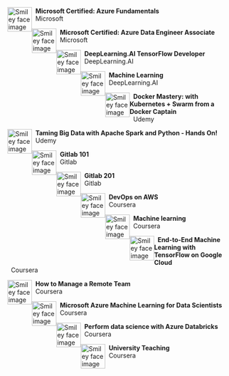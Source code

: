 <p>
<img src="https://upload.wikimedia.org/wikipedia/commons/thumb/4/44/Microsoft_logo.svg/2048px-Microsoft_logo.svg.png" alt="Smiley face image" 
style="float:left; width:55px; height:55px;">
<span style="vertical-align:bottom">
&nbsp <strong> Microsoft Certified: Azure Fundamentals</strong> <br>
&nbsp Microsoft
</span>
</p>


<p>
<img src="https://upload.wikimedia.org/wikipedia/commons/thumb/4/44/Microsoft_logo.svg/2048px-Microsoft_logo.svg.png" alt="Smiley face image"
style="float:left; width:55px; height:55px;">
<span style="vertical-align:bottom">
&nbsp <strong> Microsoft Certified: Azure Data Engineer Associate</strong> <br>
&nbsp Microsoft
</span>
</p>

<p>
<img src="https://coursera-university-assets.s3.amazonaws.com/b4/5cb90bb92f420b99bf323a0356f451/Icon.png" alt="Smiley face image" 
style="float:left; width:55px; height:55px;">
<span style="vertical-align:bottom">
&nbsp <strong> DeepLearning.AI TensorFlow Developer </strong> <br>
&nbsp DeepLearning.AI
</span>
</p>

<p>
<img src="https://coursera-university-assets.s3.amazonaws.com/b4/5cb90bb92f420b99bf323a0356f451/Icon.png" alt="Smiley face image" 
style="float:left; width:55px; height:55px;">
<span style="vertical-align:bottom">
&nbsp <strong> Machine Learning </strong> <br>
&nbsp DeepLearning.AI
</span>
</p>

<p>
<img src="https://cdn.worldvectorlogo.com/logos/udemy-1.svg" alt="Smiley face image"
style="float:left; width:55px; height:55px;">
<span style="vertical-align:bottom">
&nbsp <strong> Docker Mastery: with Kubernetes + Swarm from a Docker Captain </strong> <br>
&nbsp Udemy
</span>
</p>

<p>
<img src="https://cdn.worldvectorlogo.com/logos/udemy-1.svg" alt="Smiley face image"
style="float:left; width:55px; height:55px;">
<span style="vertical-align:bottom">
&nbsp <strong> Taming Big Data with Apache Spark and Python - Hands On!</strong> <br>
&nbsp Udemy
</span>
</p>

<p>
<img src="https://cdn.worldvectorlogo.com/logos/gitlab.svg" alt="Smiley face image"
style="float:left; width:55px; height:55px;">
<span style="vertical-align:bottom">
&nbsp <strong> Gitlab 101</strong> <br>
&nbsp Gitlab
</span>
</p>

<p>
<img src="https://cdn.worldvectorlogo.com/logos/gitlab.svg" alt="Smiley face image"
style="float:left; width:55px; height:55px;">
<span style="vertical-align:bottom">
&nbsp <strong> Gitlab 201</strong> <br>
&nbsp Gitlab
</span>
</p>



<p>
<img src="https://149396518.v2.pressablecdn.com/wp-content/uploads/2020/12/cropped-android-chrome-512x512-1.png" alt="Smiley face image" 
style="float:left; width:55px; height:55px;">
<span style="vertical-align:bottom">
&nbsp <strong> DevOps on AWS</strong> <br>
&nbsp Coursera
</span>
</p>

<p>
<img src="https://149396518.v2.pressablecdn.com/wp-content/uploads/2020/12/cropped-android-chrome-512x512-1.png" alt="Smiley face image"
style="float:left; width:55px; height:55px;">
<span style="vertical-align:bottom">
&nbsp <strong> Machine learning </strong> <br>
&nbsp Coursera
</span>
</p>

<p>
<img src="https://149396518.v2.pressablecdn.com/wp-content/uploads/2020/12/cropped-android-chrome-512x512-1.png" alt="Smiley face image"
style="float:left; width:55px; height:55px;">
<span style="vertical-align:bottom">
&nbsp <strong> End-to-End Machine Learning with TensorFlow on Google Cloud </strong> <br>
&nbsp Coursera
</span>
</p>

<p>
<img src="https://149396518.v2.pressablecdn.com/wp-content/uploads/2020/12/cropped-android-chrome-512x512-1.png" alt="Smiley face image"
style="float:left; width:55px; height:55px;">
<span style="vertical-align:bottom">
&nbsp <strong> How to Manage a Remote Team </strong> <br>
&nbsp Coursera
</span>
</p>

<p>
<img src="https://149396518.v2.pressablecdn.com/wp-content/uploads/2020/12/cropped-android-chrome-512x512-1.png" alt="Smiley face image"
style="float:left; width:55px; height:55px;">
<span style="vertical-align:bottom">
&nbsp <strong> Microsoft Azure Machine Learning for Data Scientists </strong> <br>
&nbsp Coursera
</span>
</p>

<p>
<img src="https://149396518.v2.pressablecdn.com/wp-content/uploads/2020/12/cropped-android-chrome-512x512-1.png" alt="Smiley face image"
style="float:left; width:55px; height:55px;">
<span style="vertical-align:bottom">
&nbsp <strong> Perform data science with Azure Databricks </strong> <br>
&nbsp Coursera
</span>
</p>

<p>
<img src="https://149396518.v2.pressablecdn.com/wp-content/uploads/2020/12/cropped-android-chrome-512x512-1.png" alt="Smiley face image"
style="float:left; width:55px; height:55px;">
<span style="vertical-align:bottom">
&nbsp <strong> University Teaching </strong> <br>
&nbsp Coursera
</span>
</p>



